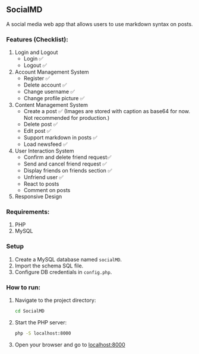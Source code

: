 ## SocialMD
A social media web app that allows users to use markdown syntax on posts.

### Features (Checklist):
1. Login and Logout
   - Login ✅
   - Logout ✅
2. Account Management System
   - Register ✅
   - Delete account ✅
   - Change username ✅
   - Change profile picture ✅
3. Content Management System
   - Create a post ✅ (Images are stored with caption as base64 for now. Not recommended for production.)
   - Delete post ✅
   - Edit post ✅
   - Support markdown in posts ✅
   - Load newsfeed ✅
4. User Interaction System
   - Confirm and delete friend request✅
   - Send and cancel friend request ✅
   - Display friends on friends section ✅
   - Unfriend user ✅
   - React to posts
   - Comment on posts
5. Responsive Design

### Requirements:
1. PHP
2. MySQL

### Setup
1. Create a MySQL database named `socialMD`.
2. Import the schema SQL file.
3. Configure DB credentials in `config.php`.

### How to run:
1. Navigate to the project directory:
   ```bash
   cd SocialMD
   ```
2. Start the PHP server:
   ```bash
   php -S localhost:8000
   ```
3. Open your browser and go to [localhost:8000](http://localhost:8000)
